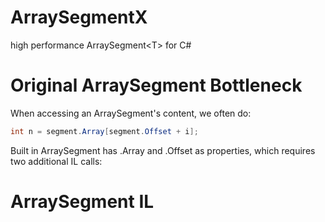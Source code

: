 # ArraySegmentX
high performance ArraySegment&lt;T> for C#

# Original ArraySegment<T> Bottleneck

When accessing an ArraySegment's content, we often do:
```csharp
int n = segment.Array[segment.Offset + i];
```

Built in ArraySegment<T> has .Array and .Offset as properties, which requires two additional IL calls:


# ArraySegment<T> IL
